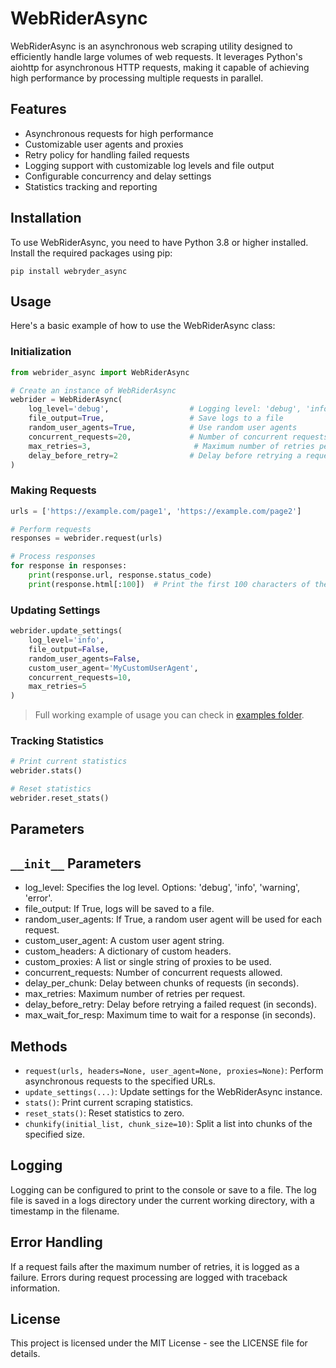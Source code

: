 # WebRiderAsync

WebRiderAsync is an asynchronous web scraping utility designed to efficiently handle large volumes of web requests. It leverages Python's aiohttp for asynchronous HTTP requests, making it capable of achieving high performance by processing multiple requests in parallel.

## Features
- Asynchronous requests for high performance
- Customizable user agents and proxies
- Retry policy for handling failed requests
- Logging support with customizable log levels and file output
- Configurable concurrency and delay settings
- Statistics tracking and reporting

## Installation

To use WebRiderAsync, you need to have Python 3.8 or higher installed. Install the required packages using pip:

```shell
pip install webryder_async
```

## Usage

Here's a basic example of how to use the WebRiderAsync class:

### Initialization

```python
from webrider_async import WebRiderAsync

# Create an instance of WebRiderAsync
webrider = WebRiderAsync(
    log_level='debug',                  # Logging level: 'debug', 'info', 'warning', 'error'
    file_output=True,                   # Save logs to a file
    random_user_agents=True,            # Use random user agents
    concurrent_requests=20,             # Number of concurrent requests
    max_retries=3,                       # Maximum number of retries per request
    delay_before_retry=2                # Delay before retrying a request (in seconds)
)
```

### Making Requests

```python
urls = ['https://example.com/page1', 'https://example.com/page2']

# Perform requests
responses = webrider.request(urls)

# Process responses
for response in responses:
    print(response.url, response.status_code)
    print(response.html[:100])  # Print the first 100 characters of the HTML
```

### Updating Settings

```python
webrider.update_settings(
    log_level='info',
    file_output=False,
    random_user_agents=False,
    custom_user_agent='MyCustomUserAgent',
    concurrent_requests=10,
    max_retries=5
)
```

> Full working example of usage you can check in [examples folder](https://github.com/bogdan-sikorsky/webrider_async/examples).

### Tracking Statistics

```python
# Print current statistics
webrider.stats()

# Reset statistics
webrider.reset_stats()
```

## Parameters

## `__init__` Parameters

- log_level: Specifies the log level. Options: 'debug', 'info', 'warning', 'error'.
- file_output: If True, logs will be saved to a file.
- random_user_agents: If True, a random user agent will be used for each request.
- custom_user_agent: A custom user agent string.
- custom_headers: A dictionary of custom headers.
- custom_proxies: A list or single string of proxies to be used.
- concurrent_requests: Number of concurrent requests allowed.
- delay_per_chunk: Delay between chunks of requests (in seconds).
- max_retries: Maximum number of retries per request.
- delay_before_retry: Delay before retrying a failed request (in seconds).
- max_wait_for_resp: Maximum time to wait for a response (in seconds).

## Methods

- `request(urls, headers=None, user_agent=None, proxies=None)`: Perform asynchronous requests to the specified URLs.
- `update_settings(...)`: Update settings for the WebRiderAsync instance.
- `stats()`: Print current scraping statistics.
- `reset_stats()`: Reset statistics to zero.
- `chunkify(initial_list, chunk_size=10)`: Split a list into chunks of the specified size.

## Logging

Logging can be configured to print to the console or save to a file. The log file is saved in a logs directory under the current working directory, with a timestamp in the filename.

## Error Handling

If a request fails after the maximum number of retries, it is logged as a failure. Errors during request processing are logged with traceback information.

## License

This project is licensed under the MIT License - see the LICENSE file for details.
